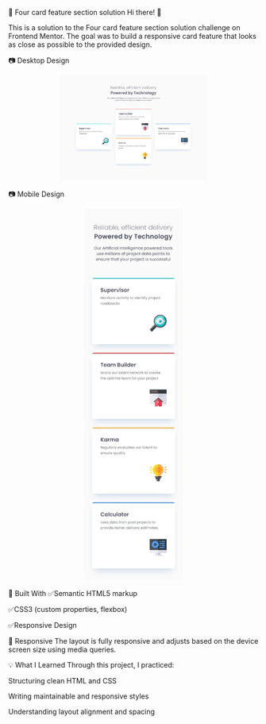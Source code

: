 🌸 Four card feature section solution
Hi there! 👋

This is a solution to the Four card feature section solution challenge on Frontend Mentor. The goal was to build a responsive card feature that looks as close as possible to the provided design.


📷 Desktop Design
<div align="center"> <img src="./design/desktop-design.jpg" alt="Four card feature section solution" width="300px" /> </div>

📷 Mobile Design
<div align="center"> <img src="./design/mobile-design.jpg" alt="Four card feature section solution" width="200px" /> </div>

🔧 Built With
✅Semantic HTML5 markup

✅CSS3 (custom properties, flexbox)

✅Responsive Design


📱 Responsive
The layout is fully responsive and adjusts based on the device screen size using media queries.

💡 What I Learned
Through this project, I practiced:

Structuring clean HTML and CSS

Writing maintainable and responsive styles

Understanding layout alignment and spacing